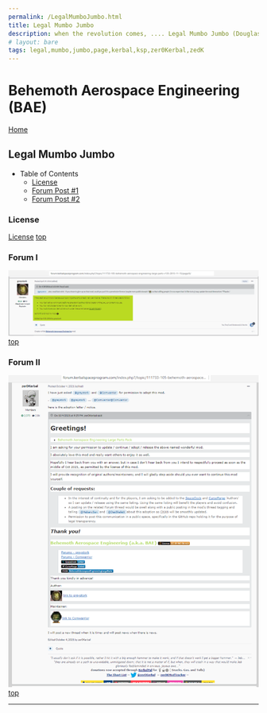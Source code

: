 ```yaml
---
permalink: /LegalMumboJumbo.html
title: Legal Mumbo Jumbo
description: when the revolution comes, .... Legal Mumbo Jumbo (Douglas Adams)
# layout: bare
tags: legal,mumbo,jumbo,page,kerbal,ksp,zer0Kerbal,zedK
---
```


<!--
LegalMumboJumbo.md v1.0.5.1
Behemoth Aerospace Engineering (BAE)
created: 01 Feb 2022
updated: 15 May 2022
-->

<script src="https://kit.fontawesome.com/0ea5493613.js" crossorigin="anonymous"></script>
<i class="fa-solid fa-file-contract fa-beat-fade fa-3x" style="--fa-beat-fade-opacity: 0.1; --fa-beat-fade-scale: 1.25;color: #6495ED" ></i>

# Behemoth Aerospace Engineering (BAE)

[Home](./index.md)

## Legal Mumbo Jumbo

* Table of Contents
  * [License](#License)
  * [Forum Post #1](#Forum-I)
  * [Forum Post #2](#Forum-II)

### License

[License](./LegalMumboJumbo/License.md)
[top](#Legal-Mumbo-Jumbo)

### Forum I

![Forum](./LegalMumboJumbo/FORUM-01.png)
[top](#Legal-Mumbo-Jumbo)

### Forum II

![Forum](./LegalMumboJumbo/FORUM-02.png)
[top](#Legal-Mumbo-Jumbo)

---

<!-- this file CC BY-ND 4.0 by zer0Kerbal -->
